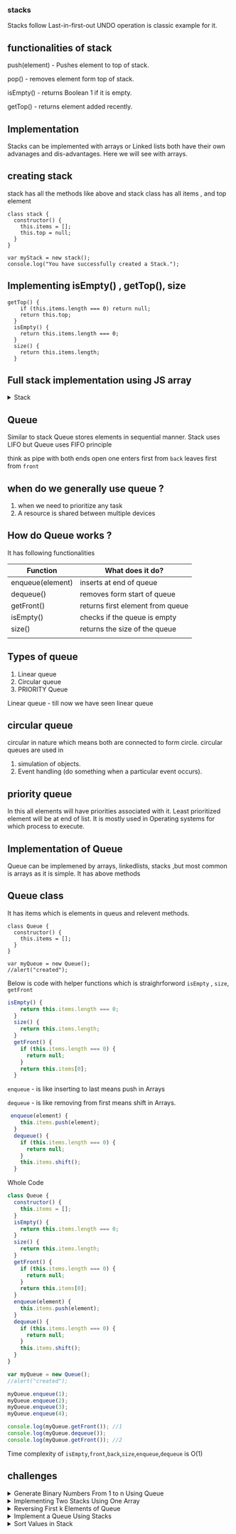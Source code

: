 ### stacks

Stacks follow Last-in-first-out
UNDO operation is classic example for it.

## functionalities of stack

push(element) - Pushes element to top of stack.

pop() - removes element form top of stack.

isEmpty() - returns Boolean 1 if it is empty.

getTop() - returns element added recently.

## Implementation

Stacks can be implemented with arrays or Linked lists
both have their own advanages and dis-advantages.
Here we will see with arrays.

## creating stack

stack has all the methods like above and stack class has
all items , and top element

```
class stack {
  constructor() {
    this.items = [];
    this.top = null;
  }
}

var myStack = new stack();
console.log("You have successfully created a Stack.");

```

## Implementing isEmpty() , getTop(), size

```
getTop() {
    if (this.items.length === 0) return null;
    return this.top;
  }
  isEmpty() {
    return this.items.length === 0;
  }
  size() {
    return this.items.length;
  }
```

## Full stack implementation using JS array

<details><summary>Stack</summary>
<p>

```javascript
class stack {
  constructor() {
    this.items = [];
    this.top = null;
  }
  getTop() {
    if (this.items.length === 0) return null;
    return this.top;
  }
  isEmpty() {
    return this.items.length === 0;
  }
  size() {
    return this.items.length;
  }
  push(element) {
    this.items.push(element);
    this.top = element;
  }
  pop() {
    if (this.items.length !== 0) {
      if (this.items.length === 1) {
        this.top = null;
        return this.items.pop();
      } else {
        this.top = this.items[this.items.length - 2];
        return this.items.pop();
      }
    } else return null;
  }
}

var myStack = new stack();
console.log("You have successfully created a Stack.");

for (var i = 0; i < 5; i++) {
  myStack.push(i);
}
console.log("Is stack empty? " + myStack.isEmpty());
console.log("top: " + myStack.getTop());

for (var i = 0; i < 5; i++) {
  console.log("Element poped" + myStack.pop());
  console.log("top :" + myStack.getTop());
}
```

| Operation | Time Complexity |
| --------- | --------------- |
| isEmpty   | O(1)            |
| top       | O(1)            |
| size      | O(1)            |
| push      | O(1)            |
| pop       | O(1)            |
|           |                 |

</p>

</details>

## Queue

Similar to stack Queue stores elements in sequential manner.
Stack uses LIFO but
Queue uses FIFO principle

think as pipe with both ends open
one enters first from `back`
leaves first from `front`

## when do we generally use queue ?

1. when we need to prioritize any task
2. A resource is shared between multiple devices

## How do Queue works ?

It has following functionalities

| Function         | What does it do?                 |
| ---------------- | -------------------------------- |
| enqueue(element) | inserts at end of queue          |
| dequeue()        | removes form start of queue      |
| getFront()       | returns first element from queue |
| isEmpty()        | checks if the queue is empty     |
| size()           | returns the size of the queue    |
|                  |                                  |

## Types of queue

1. Linear queue
2. Circular queue
3. PRIORITY Queue

Linear queue - till now we have seen linear queue

## circular queue

circular in nature which means both are connected to form circle.
circular queues are used in

1. simulation of objects.
2. Event handling (do something when a particular event occurs).

## priority queue

In this all elements will have priorities associated with it.
Least prioritized element will be at end of list.
It is mostly used in Operating systems for which
process to execute.

## Implementation of Queue

Queue can be implemened by arrays, linkedlists, stacks ,but most common is arrays as it is simple. It has above methods

## Queue class

It has items which is elements in queus and relevent methods.

```
class Queue {
  constructor() {
    this.items = [];
  }
}

var myQueue = new Queue();
//alert("created");
```

Below is code with helper functions which is straighrforword
`isEmpty` , `size`, `getFront`

```javascript
isEmpty() {
    return this.items.length === 0;
  }
  size() {
    return this.items.length;
  }
  getFront() {
    if (this.items.length === 0) {
      return null;
    }
    return this.items[0];
  }
```

`enqueue` - is like inserting to last means push in Arrays

`dequeue` - is like removing from first means shift in
Arrays.

```javascript
 enqueue(element) {
    this.items.push(element);
  }
  dequeue() {
    if (this.items.length === 0) {
      return null;
    }
    this.items.shift();
  }
```

Whole Code

```javascript
class Queue {
  constructor() {
    this.items = [];
  }
  isEmpty() {
    return this.items.length === 0;
  }
  size() {
    return this.items.length;
  }
  getFront() {
    if (this.items.length === 0) {
      return null;
    }
    return this.items[0];
  }
  enqueue(element) {
    this.items.push(element);
  }
  dequeue() {
    if (this.items.length === 0) {
      return null;
    }
    this.items.shift();
  }
}

var myQueue = new Queue();
//alert("created");

myQueue.enqueue(1);
myQueue.enqueue(2);
myQueue.enqueue(3);
myQueue.enqueue(4);

console.log(myQueue.getFront()); //1
console.log(myQueue.dequeue());
console.log(myQueue.getFront()); //2
```

Time complexity of `isEmpty`,`front`,`back`,`size`,`enqueue`,`dequeue` is O(1)

## challenges

<details><summary>Generate Binary Numbers From 1 to n Using Queue
</summary>
<p>

```
pattern is from current number two numbers are creted by appending 0 and 1
1 ,10,11
10,100,101
11,110,111 so on...
```

```
https://www.youtube.com/watch?v=kL9KgvZs4e0
```

```javascript
function findBin(n) {
  let result = [];
  let myQueue = new Queue();
  myQueue.enqueue(1);
  for (var i = 0; i < n; i++) {
    result.push(myQueue.dequeue());
    var s1 = result[i] + "0";
    var s2 = result[i] + "1";
    myQueue.enqueue(s1);
    myQueue.enqueue(s2);
  }
  return result;
}
```

```
The time complexity of this solution is in O(n)O(n)
```

</p>

</details>

<details><summary>Implementing Two Stacks Using One Array
</summary>
<p>

```
maintaing 2 tops in array.
top1 grows from left
top2 grows from right
push1/push2 - we can push till top1<top2-1 //as it is max lengh
pop1 - top1>=0
pop2 - top2 <size
```

```

```

```javascript
class twostacks {
  constructor(s) {
    this.arr = [];
    this.size = s;
    this.top1 = -1;
    this.top2 = s;
  }
  push1(value) {
    if (this.top1 < this.top2 - 1) {
      this.top1++;
      this.arr[this.top1] = value;
    }
  }
  push2(value) {
    if (this.top1 < this.top2 - 1) {
      this.top2--;
      this.arr[this.top2] = value;
    }
  }
  pop1() {
    if (this.top1 >= 0) {
      let value = this.arr[this.top1];
      this.top1--;
      return value;
    } else {
      return -1;
    }
  }
  pop2() {
    if (this.top2 < this.size) {
      let value = this.arr[this.top2];
      this.top2++;
      return value;
    } else {
      return -1;
    }
  }
  print() {
    console.log(this.arr);
  }
}

let mystack = new twostacks(3);
mystack.push1(0);
mystack.push2(2);
mystack.push1(1);
mystack.print(); // 0,1,2
mystack.pop1();
mystack.print();
```

```
All the operations take constant time because the array is being indexed and not resized.
```

</p>

</details>

<details><summary>Reversing First k Elements of Queue
</summary>
<p>

```
https://www.youtube.com/watch?v=VECGnvhkh-s
```

```

```

```javascript
class Stack {
  constructor() {
    this.items = [];
    this.top = null;
  }

  getTop() {
    if (this.items.length === 0) return null;
    return this.top;
  }

  isEmpty() {
    return this.items.length === 0;
  }

  size() {
    return this.items.length;
  }

  push(element) {
    this.items.push(element);
    this.top = element;
  }

  pop() {
    if (this.items.length !== 0) {
      if (this.items.length === 1) {
        this.top = null;
        return this.items.pop();
      } else {
        this.top = this.items[this.items.length - 2];
        return this.items.pop();
      }
    } else return null;
  }
}

class Queue {
  constructor() {
    this.items = [];
    this.front = null;
    this.back = null;
  }

  isEmpty() {
    return this.items.length === 0;
  }

  getFront() {
    if (this.items.length !== 0) {
      return this.items[0];
    } else return null;
  }

  size() {
    return this.items.length;
  }

  enqueue(element) {
    this.items.push(element);
  }

  dequeue() {
    if (this.items.length === 0) {
      return null;
    } else {
      return this.items.shift();
    }
  }
}
function reverseK(queue, k) {
  if (queue.isEmpty() == false) {
    let myStack = new Stack();
    var count = 0;
    while (count < k) {
      myStack.push(queue.dequeue());
      count++;
    }

    while (myStack.isEmpty() === false) {
      queue.enqueue(myStack.pop());
    }

    for (var i = 0; i < queue.size() - k; i++) {
      queue.enqueue(queue.dequeue());
    }
  }

  return queue;
}
var queue = new Queue();
queue.enqueue(1);
queue.enqueue(2);
queue.enqueue(3);
queue.enqueue(4);
queue.enqueue(5);
queue.enqueue(6);
queue.enqueue(7);
queue.enqueue(8);
queue.enqueue(9);
queue.enqueue(10);
//console.log(queue);
reverseK(queue, 5);
console.log(queue);
```

```
 Time complexity is O(n) as all nn elements have to be processed with constant-time​ operations
```

</p>

</details>

<details><summary>Implement a Queue Using Stacks
</summary>
<p>

```
https://www.youtube.com/watch?v=ma1S6vtkw9I

1. to do this we will maintain 2 stacks,
one for enquee and other for dequee.
for enque push to 1 stack. dequing do it in other stack
if dequing stack is empty then engue the second stacks from 1st stack and do it.
```

```

```

```javascript
class queue {
  constructor(size) {
    this.tempStack = new stack();
    this.mainStack = new stack();
  }
  enquee(value) {
    this.mainStack.push(value);
  }
  dequeue() {
    if (this.tempStack.isEmpty() && this.mainStack.isEmpty()) {
      return null;
    }
    if (this.tempStack.isEmpty()) {
      while (this.mainStack.isEmpty() === false) {
        this.tempStack.push(this.mainStack.pop());
      }
      return this.tempStack.pop();
    }
    return this.tempStack.pop();
  }
}

var q1 = new queue();
q1.enquee(1);
q1.enquee(2);
q1.enquee(3);
console.log(q1.dequeue());
console.log(q1.dequeue());
console.log(q1.dequeue());
```

```
Time complexity of the dequeue operation becomes O(n)O(n), while the time complexity for the enqueue operation is O(1).
```

</p>

</details>

<details><summary>Sort Values in Stack
</summary>
<p>

```
https://www.youtube.com/watch?v=b7pEt2vMfnQ&t=654s

This way we are creating temp stack
there is also a way without temp stack

```

```

```

```javascript
function sortStack(stack) {
  //1. Use a second tempStack.
  var tempStack = new Stack();
  var value;
  while (stack.isEmpty() == false) {
    //2. Pop value from mainStack.
    value = stack.pop();
    //3. If the value is greater than or equal to the top of tempStack, then push the value in tempStack
    if (value >= tempStack.getTop()) {
      tempStack.push(value);
    } else {
      // else pop all values from tempStack and push them in mainStack
      while (tempStack.isEmpty() == false) {
        stack.push(tempStack.pop());
      }
      // and in the end push value in tempStack
      tempStack.push(value);
    }
    //4.repeat from step 2 till mainStack is not empty.
  }
  //5. When mainStack will be empty, tempStack will have sorted values in descending order.
  //6. Now transfer values from tempStack to mainStack to make values sorted in ascending order.
  while (tempStack.isEmpty() == false) {
    stack.push(tempStack.pop());
  }
  return stack;
}
```

```
The outer and inner loops both traverse all the n elements of the stack. Hence, the time complexity is O(n2).
```

</p>

</details>
